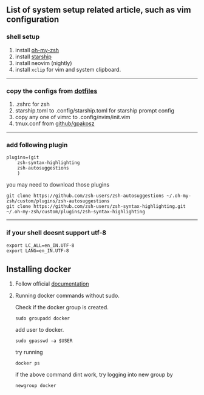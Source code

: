 ## List of system setup related article, such as vim configuration

### shell setup
1. install [oh-my-zsh](https://github.com/ohmyzsh/ohmyzsh)
2. install [starship](https://starship.rs/)
3. install neovim (nightly)
4. install `xclip` for vim and system clipboard.
---

### copy the configs from [dotfiles]()
1. .zshrc for zsh
2. starship.toml to .config/starship.toml for starship prompt config
3. copy any one of vimrc to .config/nvim/init.vim
4. tmux.conf from [github/gpakosz](https://github.com/gpakosz/.tmux)
---

### add following plugin
```
plugins=(git
	zsh-syntax-highlighting
	zsh-autosuggestions
    )
```
you may need to download those plugins
```
git clone https://github.com/zsh-users/zsh-autosuggestions ~/.oh-my-zsh/custom/plugins/zsh-autosuggestions
git clone https://github.com/zsh-users/zsh-syntax-highlighting.git ~/.oh-my-zsh/custom/plugins/zsh-syntax-highlighting
```

---

### if your shell doesnt support utf-8 
```
export LC_ALL=en_IN.UTF-8
export LANG=en_IN.UTF-8
```
## Installing docker
1. Follow official [documentation](https://docs.docker.com/engine/install/ubuntu/)
2. Running docker commands without sudo.
      
      Check if the docker group is created.
      ```
      sudo groupadd docker
      ```
    
      add user to docker.
      ```
      sudo gpasswd -a $USER
      ```

      try running
      ```
      docker ps
      ```
      if the above command dint work, try logging into new group by
      ```
      newgroup docker
      ```
